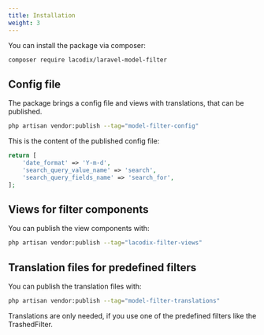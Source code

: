```yaml
---
title: Installation
weight: 3
---
```


You can install the package via composer:

```bash
composer require lacodix/laravel-model-filter
```

## Config file

The package brings a config file and views with translations, that can be published.

```bash
php artisan vendor:publish --tag="model-filter-config"
```

This is the content of the published config file:

```php
return [
    'date_format' => 'Y-m-d',
    'search_query_value_name' => 'search',
    'search_query_fields_name' => 'search_for',
];
```

## Views for filter components

You can publish the view components with:

```bash
php artisan vendor:publish --tag="lacodix-filter-views"
```

## Translation files for predefined filters

You can publish the translation files with:

```bash
php artisan vendor:publish --tag="model-filter-translations"
```

Translations are only needed, if you use one of the predefined filters like the
TrashedFilter.
